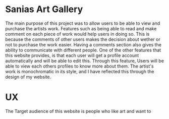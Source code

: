 # Sanias Art Gallery
The main purpose of this project was to allow users to be able to view and purchase the artists work. Features such as being able
to read and make comment on each piece of work would help users in doing so. This is because the comments of other users makes the decision
about wether or not to purchase the work easier. Having a comments section also gives the ability to communicate with different people. One of
the other features that this website provides, is that each user will get a profile account automatically and will be able to edit this.
Through this feature, Users will be able to view each others profiles to know more about them.
The artist's work is monochromatic in its style, and I have reflected this through the design of my website.

# UX
The Target audience of this website is people who like art and want to 
